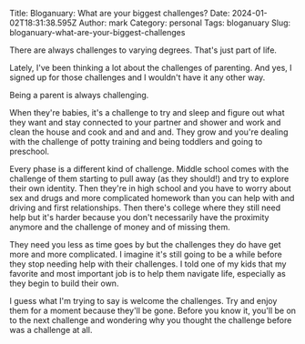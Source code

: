 Title: Bloganuary: What are your biggest challenges?
Date: 2024-01-02T18:31:38.595Z
Author: mark
Category: personal
Tags: bloganuary
Slug: bloganuary-what-are-your-biggest-challenges

There are always challenges to varying degrees. That's just part of life.

Lately, I've been thinking a lot about the challenges of parenting. And yes, I signed up for those challenges and I wouldn't have it any other way.

Being a parent is always challenging.

When they're babies, it's a challenge to try and sleep and figure out what they want and stay connected to your partner and shower and work and clean the house and cook and and and and. They grow and you're dealing with the challenge of potty training and being toddlers and going to preschool.

Every phase is a different kind of challenge. Middle school comes with the challenge of them starting to pull away (as they should!) and try to explore their own identity. Then they're in high school and you have to worry about sex and drugs and more complicated homework than you can help with and driving and first relationships. Then there's college where they still need help but it's harder because you don't necessarily have the proximity anymore and the challenge of money and of missing them.

They need you less as time goes by but the challenges they do have get more and more complicated. I imagine it's still going to be a while before they stop needing help with their challenges. I told one of my kids that my favorite and most important job is to help them navigate life, especially as they begin to build their own.

I guess what I'm trying to say is welcome the challenges. Try and enjoy them for a moment because they'll be gone. Before you know it, you'll be on to the next challenge and wondering why you thought the challenge before was a challenge at all.